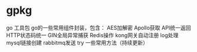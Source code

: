 # gpkg
go 工具包
go的一些常用组件封装，包含：
AES加解密
Apollo获取
API统一返回
HTTP状态码统一
GIN全局异常捕获
Redis操作
kong网关自动注册
log处理
mysql链接创建
rabbitmq发送
try
一些常用方法（持续更新）
